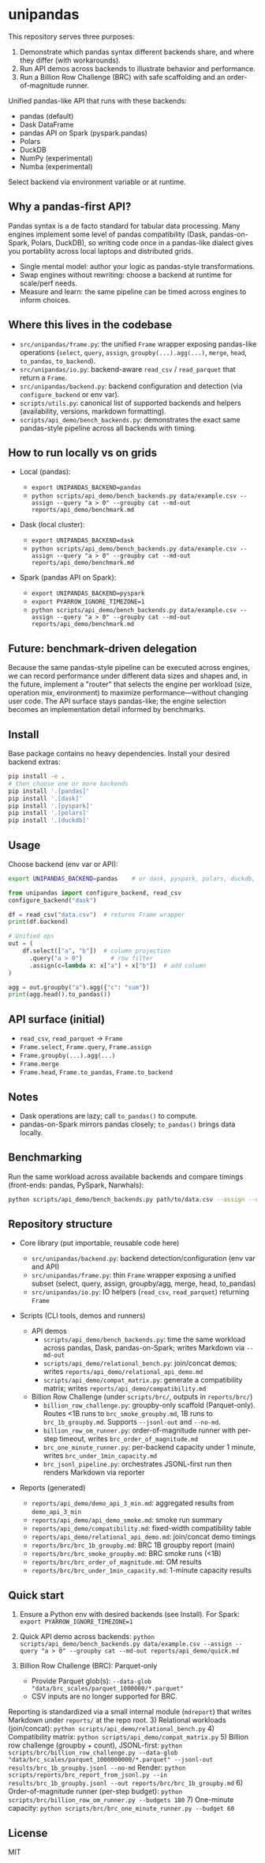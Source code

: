 unipandas
=========

This repository serves three purposes:

1. Demonstrate which pandas syntax different backends share, and where they differ (with workarounds).
2. Run API demos across backends to illustrate behavior and performance.
3. Run a Billion Row Challenge (BRC) with safe scaffolding and an order-of-magnitude runner.

Unified pandas-like API that runs with these backends:
- pandas (default)
- Dask DataFrame
- pandas API on Spark (pyspark.pandas)
- Polars
- DuckDB
- NumPy (experimental)
- Numba (experimental)

Select backend via environment variable or at runtime.

Why a pandas-first API?
-----------------------

Pandas syntax is a de facto standard for tabular data processing. Many engines implement
some level of pandas compatibility (Dask, pandas-on-Spark, Polars, DuckDB), so writing
code once in a pandas-like dialect gives you portability across local laptops and
distributed grids.

- Single mental model: author your logic as pandas-style transformations.
- Swap engines without rewriting: choose a backend at runtime for scale/perf needs.
- Measure and learn: the same pipeline can be timed across engines to inform choices.

Where this lives in the codebase
--------------------------------

- `src/unipandas/frame.py`: the unified `Frame` wrapper exposing pandas-like operations
  (`select`, `query`, `assign`, `groupby(...).agg(...)`, `merge`, `head`, `to_pandas`, `to_backend`).
- `src/unipandas/io.py`: backend-aware `read_csv` / `read_parquet` that return a `Frame`.
- `src/unipandas/backend.py`: backend configuration and detection (via `configure_backend` or env var).
- `scripts/utils.py`: canonical list of supported backends and helpers (availability, versions, markdown formatting).
- `scripts/api_demo/bench_backends.py`: demonstrates the exact same pandas-style pipeline across all backends with timing.

How to run locally vs on grids
------------------------------

- Local (pandas):
  - `export UNIPANDAS_BACKEND=pandas`
  - `python scripts/api_demo/bench_backends.py data/example.csv --assign --query "a > 0" --groupby cat --md-out reports/api_demo/benchmark.md`

- Dask (local cluster):
  - `export UNIPANDAS_BACKEND=dask`
  - `python scripts/api_demo/bench_backends.py data/example.csv --assign --query "a > 0" --groupby cat --md-out reports/api_demo/benchmark.md`

- Spark (pandas API on Spark):
  - `export UNIPANDAS_BACKEND=pyspark`
  - `export PYARROW_IGNORE_TIMEZONE=1`
  - `python scripts/api_demo/bench_backends.py data/example.csv --assign --query "a > 0" --groupby cat --md-out reports/api_demo/benchmark.md`

Future: benchmark-driven delegation
-----------------------------------

Because the same pandas-style pipeline can be executed across engines, we can record
performance under different data sizes and shapes and, in the future, implement a
"router" that selects the engine per workload (size, operation mix, environment) to
maximize performance—without changing user code. The API surface stays pandas-like;
the engine selection becomes an implementation detail informed by benchmarks.

Install
-------

Base package contains no heavy dependencies. Install your desired backend extras:

```bash
pip install -e .
# then choose one or more backends
pip install '.[pandas]'
pip install '.[dask]'
pip install '.[pyspark]'
pip install '.[polars]'
pip install '.[duckdb]'
```

Usage
-----

Choose backend (env var or API):

```bash
export UNIPANDAS_BACKEND=pandas    # or dask, pyspark, polars, duckdb, numpy, numba
```

```python
from unipandas import configure_backend, read_csv
configure_backend("dask")

df = read_csv("data.csv")  # returns Frame wrapper
print(df.backend)

# Unified ops
out = (
    df.select(["a", "b"])  # column projection
      .query("a > 0")        # row filter
      .assign(c=lambda x: x["a"] + x["b"])  # add column
)

agg = out.groupby("a").agg({"c": "sum"})
print(agg.head().to_pandas())
```

API surface (initial)
---------------------
- `read_csv`, `read_parquet` → `Frame`
- `Frame.select`, `Frame.query`, `Frame.assign`
- `Frame.groupby(...).agg(...)`
- `Frame.merge`
- `Frame.head`, `Frame.to_pandas`, `Frame.to_backend`

Notes
-----
- Dask operations are lazy; call `to_pandas()` to compute.
- pandas-on-Spark mirrors pandas closely; `to_pandas()` brings data locally.

Benchmarking
------------
Run the same workload across available backends and compare timings (front-ends: pandas, PySpark, Narwhals):

```bash
python scripts/api_demo/bench_backends.py path/to/data.csv --assign --query "a > 0" --groupby a
```

Repository structure
--------------------

- Core library (put importable, reusable code here)
  - `src/unipandas/backend.py`: backend detection/configuration (env var and API)
  - `src/unipandas/frame.py`: thin `Frame` wrapper exposing a unified subset (select, query, assign, groupby/agg, merge, head, to_pandas)
  - `src/unipandas/io.py`: IO helpers (`read_csv`, `read_parquet`) returning `Frame`

- Scripts (CLI tools, demos and runners)
  - API demos
    - `scripts/api_demo/bench_backends.py`: time the same workload across pandas, Dask, pandas-on-Spark; writes Markdown via `--md-out`
    - `scripts/api_demo/relational_bench.py`: join/concat demos; writes `reports/api_demo/relational_api_demo.md`
    - `scripts/api_demo/compat_matrix.py`: generate a compatibility matrix; writes `reports/api_demo/compatibility.md`
  - Billion Row Challenge (under `scripts/brc/`, outputs in `reports/brc/`)
    - `billion_row_challenge.py`: groupby-only scaffold (Parquet-only). Routes <1B runs to `brc_smoke_groupby.md`, 1B runs to `brc_1b_groupby.md`. Supports `--jsonl-out` and `--no-md`.
    - `billion_row_om_runner.py`: order-of-magnitude runner with per-step timeout, writes `brc_order_of_magnitude.md`
    - `brc_one_minute_runner.py`: per-backend capacity under 1 minute, writes `brc_under_1min_capacity.md`
    - `brc_jsonl_pipeline.py`: orchestrates JSONL-first run then renders Markdown via reporter

- Reports (generated)
  - `reports/api_demo/demo_api_3_min.md`: aggregated results from `demo_api_3_min`
  - `reports/api_demo/api_demo_smoke.md`: smoke run summary
  - `reports/api_demo/compatibility.md`: fixed-width compatibility table
  - `reports/api_demo/relational_api_demo.md`: join/concat demo timings
  - `reports/brc/brc_1b_groupby.md`: BRC 1B groupby report (main)
  - `reports/brc/brc_smoke_groupby.md`: BRC smoke runs (<1B)
  - `reports/brc/brc_order_of_magnitude.md`: OM results
  - `reports/brc/brc_under_1min_capacity.md`: 1-minute capacity results

Quick start
-----------

1) Ensure a Python env with desired backends (see Install). For Spark:
   `export PYARROW_IGNORE_TIMEZONE=1`
2) Quick API demo across backends:
   `python scripts/api_demo/bench_backends.py data/example.csv --assign --query "a > 0" --groupby cat --md-out reports/api_demo/quick.md`

3) Billion Row Challenge (BRC): Parquet-only
   - Provide Parquet glob(s): `--data-glob "data/brc_scales/parquet_1000000/*.parquet"`
   - CSV inputs are no longer supported for BRC.

Reporting is standardized via a small internal module (`mdreport`) that writes Markdown under `reports/` at the repo root.
3) Relational workloads (join/concat):
   `python scripts/api_demo/relational_bench.py`
4) Compatibility matrix:
   `python scripts/api_demo/compat_matrix.py`
5) Billion row challenge (groupby + count), JSONL-first:
   `python scripts/brc/billion_row_challenge.py --data-glob "data/brc_scales/parquet_1000000000/*.parquet" --jsonl-out results/brc_1b_groupby.jsonl --no-md`
   Render: `python scripts/reports/brc_report_from_jsonl.py --in results/brc_1b_groupby.jsonl --out reports/brc/brc_1b_groupby.md`
6) Order-of-magnitude runner (per-step budget):
   `python scripts/brc/billion_row_om_runner.py --budgets 180`
7) One-minute capacity:
   `python scripts/brc/brc_one_minute_runner.py --budget 60`

License
-------
MIT


